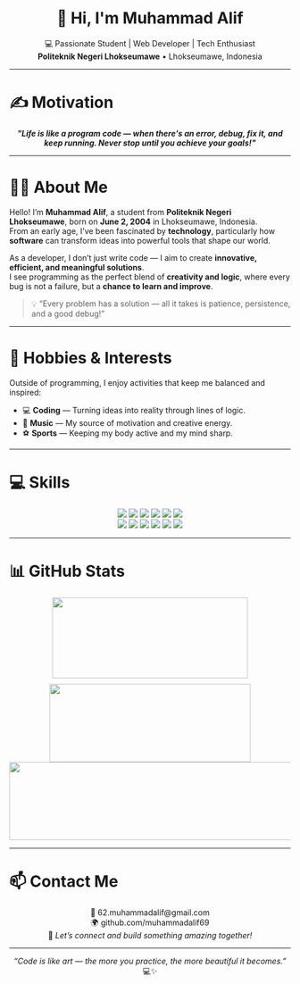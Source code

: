 <h1 align="center">👋 Hi, I'm <b>Muhammad Alif</b></h1>
<p align="center">
  💻 Passionate Student | Web Developer | Tech Enthusiast  
  <br>
  <b>Politeknik Negeri Lhokseumawe</b> • Lhokseumawe, Indonesia  
</p>

---

# ✍️ Motivation
<div align="center">
    <em><b>"Life is like a program code — when there's an error, debug, fix it, and keep running. Never stop until you achieve your goals!"</b></em>
</div>

---

# 👨‍💻 About Me

Hello! I’m **Muhammad Alif**, a student from **Politeknik Negeri Lhokseumawe**, born on **June 2, 2004** in Lhokseumawe, Indonesia.  
From an early age, I’ve been fascinated by **technology**, particularly how **software** can transform ideas into powerful tools that shape our world.

As a developer, I don’t just write code — I aim to create **innovative, efficient, and meaningful solutions**.  
I see programming as the perfect blend of **creativity and logic**, where every bug is not a failure, but a **chance to learn and improve**.  

> 💡 “Every problem has a solution — all it takes is patience, persistence, and a good debug!”

---

# 🎯 Hobbies & Interests

Outside of programming, I enjoy activities that keep me balanced and inspired:

- 💻 **Coding** — Turning ideas into reality through lines of logic.  
- 🎸 **Music** — My source of motivation and creative energy.  
- ⚽ **Sports** — Keeping my body active and my mind sharp.  

---

# 💻 Skills

<div align="center">

<img src="https://img.shields.io/badge/python-3670A0?style=for-the-badge&logo=python&logoColor=ffdd54" />
<img src="https://img.shields.io/badge/figma-%23F24E1E.svg?style=for-the-badge&logo=figma&logoColor=white" />
<img src="https://img.shields.io/badge/html5-%23E34F26.svg?style=for-the-badge&logo=html5&logoColor=white" />
<img src="https://img.shields.io/badge/css3-%231572B6.svg?style=for-the-badge&logo=css3&logoColor=white" />
<img src="https://img.shields.io/badge/java-%23ED8B00.svg?style=for-the-badge&logo=java&logoColor=white" />
<img src="https://img.shields.io/badge/javascript-%23323330.svg?style=for-the-badge&logo=javascript&logoColor=%23F7DF1E" /><br>
<img src="https://img.shields.io/badge/bootstrap-%23563D7C.svg?style=for-the-badge&logo=bootstrap&logoColor=white" />
<img src="https://img.shields.io/badge/php-%23777BB4.svg?style=for-the-badge&logo=php&logoColor=white" />
<img src="https://img.shields.io/badge/mysql-%2300f.svg?style=for-the-badge&logo=mysql&logoColor=white" />
<img src="https://img.shields.io/badge/c-%2300599C.svg?style=for-the-badge&logo=c&logoColor=white" />
<img src="https://img.shields.io/badge/flutter-%2302569B.svg?style=for-the-badge&logo=flutter&logoColor=white" />
<img src="https://img.shields.io/badge/dart-%230175C2.svg?style=for-the-badge&logo=dart&logoColor=white" />

</div>

---

# 📊 GitHub Stats

<div align="center">
<div align="center" style="display:flex;justify-content:center;gap:10px;flex-wrap:wrap;">
  <img src="https://github-readme-stats.vercel.app/api?username=muhammadalif69&theme=midnight-purple&show_icons=true&hide_border=true&count_private=true" width="350" height="145"/>
  <img src="https://github-readme-streak-stats.herokuapp.com/?user=muhammadalif69&theme=midnight-purple&hide_border=true" width="360" height="140"/>
</div>

<div align="center">
  <img src="https://github-readme-stats.vercel.app/api/top-langs/?username=muhammadalif69&theme=midnight-purple&show_icons=true&hide_border=true&layout=compact" width="610" height="140"/>
</div>
</div>

---

# 📫 Contact Me

<p align="center">
  📧 <a href="mailto:62.muhammadalif@gmail.com" style="text-decoration:none;">62.muhammadalif@gmail.com</a><br>
  🌍 <a href="https://github.com/muhammadalif69" style="text-decoration:none;">github.com/muhammadalif69</a><br>
  💼 <i>Let’s connect and build something amazing together!</i>
</p>

---

<div align="center">
  <i>“Code is like art — the more you practice, the more beautiful it becomes.”</i><br>
  💻✨
</div>
